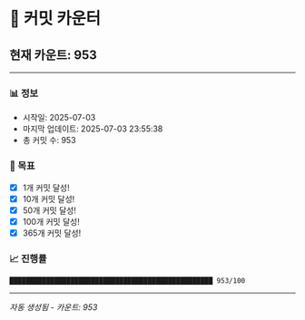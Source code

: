 # 🔢 커밋 카운터

## 현재 카운트: 953

---

### 📊 정보
- 시작일: 2025-07-03
- 마지막 업데이트: 2025-07-03 23:55:38
- 총 커밋 수: 953

### 🎯 목표
- [x] 1개 커밋 달성!
- [x] 10개 커밋 달성!
- [x] 50개 커밋 달성!
- [x] 100개 커밋 달성!
- [x] 365개 커밋 달성!

### 📈 진행률
```
██████████████████████████████████████████████████ 953/100
```

---
*자동 생성됨 - 카운트: 953*
